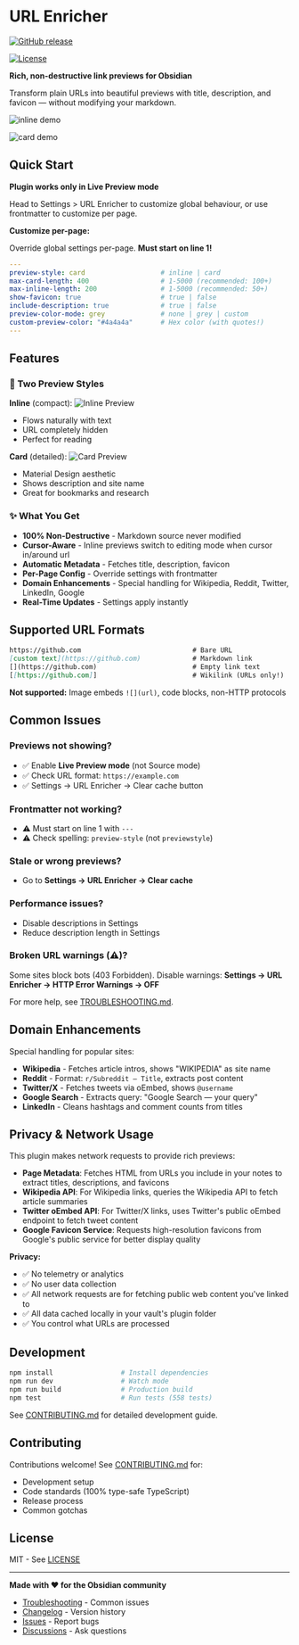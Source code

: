 # URL Enricher

[![GitHub release](https://img.shields.io/github/v/release/mattmarotta/obsidian-url-enricher)](https://github.com/mattmarotta/obsidian-url-enricher/releases/latest)

[![License](https://img.shields.io/github/license/mattmarotta/obsidian-url-enricher?cacheSeconds=3600)](LICENSE)

**Rich, non-destructive link previews for Obsidian**

Transform plain URLs into beautiful previews with title, description, and favicon — without modifying your markdown.

![inline demo](assets/inline-preview.gif)

![card demo](assets/card-preview.gif)

## Quick Start

**Plugin works only in Live Preview mode** 

Head to Settings > URL Enricher to customize global behaviour, or use frontmatter to customize per page.

**Customize per-page:**

Override global settings per-page. **Must start on line 1!**

```yaml
---
preview-style: card                   # inline | card
max-card-length: 400                  # 1-5000 (recommended: 100+)
max-inline-length: 200                # 1-5000 (recommended: 50+)
show-favicon: true                    # true | false
include-description: true             # true | false
preview-color-mode: grey              # none | grey | custom
custom-preview-color: "#4a4a4a"       # Hex color (with quotes!)
---
```

## Features

### 🎨 Two Preview Styles

**Inline** (compact): ![Inline Preview](assets/inline-preview.png)

- Flows naturally with text
- URL completely hidden
- Perfect for reading

**Card** (detailed): ![Card Preview](assets/card-preview.png)

- Material Design aesthetic
- Shows description and site name
- Great for bookmarks and research

### ✨ What You Get

- **100% Non-Destructive** - Markdown source never modified
- **Cursor-Aware** - Inline previews switch to editing mode when cursor in/around url
- **Automatic Metadata** - Fetches title, description, favicon
- **Per-Page Config** - Override settings with frontmatter
- **Domain Enhancements** - Special handling for Wikipedia, Reddit, Twitter, LinkedIn, Google
- **Real-Time Updates** - Settings apply instantly

## Supported URL Formats

```markdown
https://github.com                            # Bare URL
[custom text](https://github.com)             # Markdown link
[](https://github.com)                        # Empty link text
[[https://github.com]]                        # Wikilink (URLs only!)
```

**Not supported:** Image embeds `![](url)`, code blocks, non-HTTP protocols

## Common Issues

### Previews not showing?

- ✅ Enable **Live Preview mode** (not Source mode)
- ✅ Check URL format: `https://example.com`
- ✅ Settings → URL Enricher → Clear cache button

### Frontmatter not working?

- ⚠️ Must start on line 1 with `---`
- ⚠️ Check spelling: `preview-style` (not `previewstyle`)

### Stale or wrong previews?

- Go to **Settings → URL Enricher → Clear cache**

### Performance issues?

- Disable descriptions in Settings
- Reduce description length in Settings

### Broken URL warnings (⚠️)?

Some sites block bots (403 Forbidden). Disable warnings: **Settings → URL Enricher → HTTP Error Warnings → OFF**

For more help, see [TROUBLESHOOTING.md](TROUBLESHOOTING.md).

## Domain Enhancements

Special handling for popular sites:

- **Wikipedia** - Fetches article intros, shows "WIKIPEDIA" as site name
- **Reddit** - Format: `r/Subreddit — Title`, extracts post content
- **Twitter/X** - Fetches tweets via oEmbed, shows `@username`
- **Google Search** - Extracts query: "Google Search — your query"
- **LinkedIn** - Cleans hashtags and comment counts from titles

## Privacy & Network Usage

This plugin makes network requests to provide rich previews:

- **Page Metadata**: Fetches HTML from URLs you include in your notes to extract titles, descriptions, and favicons
- **Wikipedia API**: For Wikipedia links, queries the Wikipedia API to fetch article summaries
- **Twitter oEmbed API**: For Twitter/X links, uses Twitter's public oEmbed endpoint to fetch tweet content
- **Google Favicon Service**: Requests high-resolution favicons from Google's public service for better display quality

**Privacy:**
- ✅ No telemetry or analytics
- ✅ No user data collection
- ✅ All network requests are for fetching public web content you've linked to
- ✅ All data cached locally in your vault's plugin folder
- ✅ You control what URLs are processed

## Development

```bash
npm install                 # Install dependencies
npm run dev                 # Watch mode
npm run build               # Production build
npm test                    # Run tests (558 tests)
```

See [CONTRIBUTING.md](CONTRIBUTING.md) for detailed development guide.

## Contributing

Contributions welcome! See [CONTRIBUTING.md](CONTRIBUTING.md) for:

- Development setup
- Code standards (100% type-safe TypeScript)
- Release process
- Common gotchas

## License

MIT - See [LICENSE](LICENSE)

---

**Made with ❤️ for the Obsidian community**

- [Troubleshooting](TROUBLESHOOTING.md) - Common issues
- [Changelog](CHANGELOG.md) - Version history
- [Issues](https://github.com/mattmarotta/obsidian-url-enricher/issues) - Report bugs
- [Discussions](https://github.com/mattmarotta/obsidian-url-enricher/discussions) - Ask questions